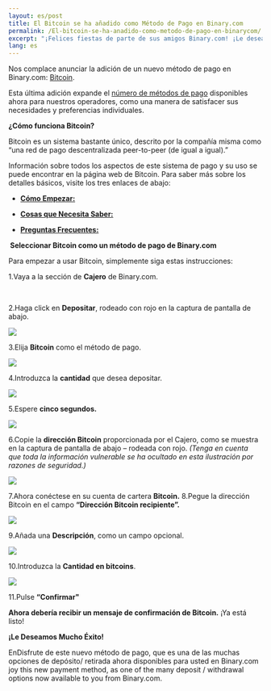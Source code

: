 ```yaml
---
layout: es/post
title: El Bitcoin se ha añadido como Método de Pago en Binary.com
permalink: /El-bitcoin-se-ha-anadido-como-metodo-de-pago-en-binarycom/
excerpt: "¡Felices fiestas de parte de sus amigos Binary.com! ¡Le deseamos un feliz y próspero Año Nuevo!"
lang: es 
---
```


Nos complace anunciar la adición de un nuevo método de pago en Binary.com: [Bitcoin](https://bitcoin.org/es/).

Esta última adición expande el [número de métodos de pago](http://bit.ly/1lOK1nY) disponibles ahora para nuestros operadores, como una manera de satisfacer sus necesidades y preferencias individuales.


**¿Cómo funciona Bitcoin?**

Bitcoin es un sistema bastante único, descrito por la compañía misma como “una red de pago descentralizada peer-to-peer (de igual a igual).”

Información sobre todos los aspectos de este sistema de pago y su uso se puede encontrar en la página web de Bitcoin. Para saber más sobre los detalles básicos, visite los tres enlaces de abajo:


+ [**Cómo Empezar:**](https://bitcoin.org/es/como-empezar)

+ [**Cosas que Necesita Saber:**](https://bitcoin.org/es/debes-saber)

+ [**Preguntas Frecuentes:**](https://bitcoin.org/es/faq)


** Seleccionar Bitcoin como un método de pago de Binary.com**

Para empezar a usar Bitcoin, simplemente siga estas instrucciones:

1.Vaya a la sección de **Cajero** de Binary.com.

<br>

2.Haga click en **Depositar**, rodeado con rojo en la captura de pantalla de abajo.

![](/images/Picture1.png)

3.Elija **Bitcoin** como el método de pago.

![](/images/Picture2.png)

4.Introduzca la **cantidad** que desea depositar.

![](/images/Picture3.png)

5.Espere **cinco segundos.**

![](/images/Picture4.png)

6.Copie la **dirección Bitcoin** proporcionada por el Cajero, como se muestra en la captura de pantalla de abajo – rodeada con rojo. *(Tenga en cuenta que toda la información vulnerable se ha ocultado en esta ilustración por razones de seguridad.)*

![](/images/Picture5.png)

7.Ahora conéctese en su cuenta de cartera **Bitcoin.**
8.Pegue la dirección Bitcoin en el campo  **“Dirección Bitcoin recipiente”.**

![](/images/Picture6.png)

9.Añada una **Descripción**, como un campo opcional.

![](/images/Picture7.png)

10.Introduzca la **Cantidad en bitcoins**.

![](/images/Picture8.png)

11.Pulse **“Confirmar"**

**Ahora debería recibir un mensaje de confirmación de Bitcoin.** ¡Ya está listo!

**¡Le Deseamos Mucho Éxito!**

EnDisfrute de este nuevo método de pago, que es una de las muchas opciones de depósito/ retirada ahora disponibles para usted en Binary.com
joy this new payment method, as one of the many deposit / withdrawal options now available to you from Binary.com.
